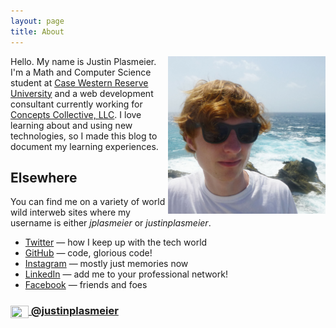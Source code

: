 ```yaml
---
layout: page
title: About
---
```


<img src="portrait.jpg" width="50%" align="right">

Hello. My name is Justin Plasmeier. I'm a Math and Computer Science student at [Case Western Reserve University](https://case.edu/) and a web development consultant currently working for [Concepts Collective, LLC](https://conceptscollective.com). I love learning about and using new technologies, so I made this blog to document my learning experiences.

## Elsewhere

You can find me on a variety of world wild interweb sites where my username is either *jplasmeier* or *justinplasmeier*.

- [Twitter](http://twitter.com/justinplasmeier) — how I keep up with the tech world
- [GitHub](https://github.com/justinplasmeier) — code, glorious code!
- [Instagram](http://instagram.com/justinplaz/) — mostly just memories now
- [LinkedIn](http://linkedin.com/in/jplasmeier) — add me to your professional network!
- [Facebook](http://www.facebook.com/jplasmeier) — friends and foes

### [<img src="/res/twitter.png" width="29" height="20" style="display:inline-block;vertical-align:middle"> @justinplasmeier](http://twitter.com/justinplasmeier)

